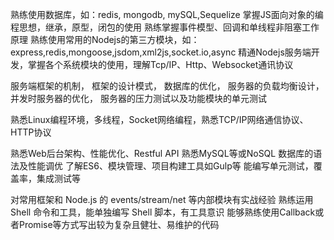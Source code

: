熟练使用数据库，如：redis, mongodb, mySQL,Sequelize
掌握JS面向对象的编程思想，继承，原型，闭包的使用 
熟练掌握事件模型、回调和单线程非阻塞工作原理 
熟练使用常用的Nodejs的第三方模块，如：express,redis,mongoose,jsdom,xml2js,socket.io,async
精通Nodejs服务端开发，掌握各个系统模块的使用，理解Tcp/IP、Http、Websocket通讯协议 

服务端框架的机制，
框架的设计模式，
数据库的优化，
服务器的负载均衡设计，
并发时服务器的优化，
服务器的压力测试以及功能模块的单元测试

熟悉Linux编程环境，多线程，Socket网络编程，熟悉TCP/IP网络通信协议、HTTP协议

熟悉Web后台架构、性能优化、Restful API
熟悉MySQL等或NoSQL 数据库的语法及性能调优
了解ES6、模块管理、项目构建工具如Gulp等
能编写单元测试，覆盖率，集成测试等

对常用框架和 Node.js 的 events/stream/net 等内部模块有实战经验
熟练运用 Shell 命令和工具，能单独编写 Shell 脚本，有工具意识
能够熟练使用Callback或者Promise等方式写出较为复杂且健壮、易维护的代码